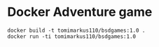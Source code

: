 # Docker Adventure game

```
docker build -t tomimarkus110/bsdgames:1.0 .
docker run -ti tomimarkus110/bsdgames:1.0

```
